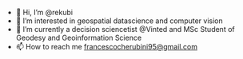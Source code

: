 - 👋 Hi, I’m @rekubi
- 👀 I’m interested in geospatial datascience and computer vision
- 🌱 I’m currently a decision sciencetist @Vinted and MSc Student of Geodesy and Geoinformation Science
- 📫 How to reach me francescocherubini95@gmail.com

<!---
rekubi/rekubi is a ✨ special ✨ repository because its `README.md` (this file) appears on your GitHub profile.
You can click the Preview link to take a look at your changes.
--->
